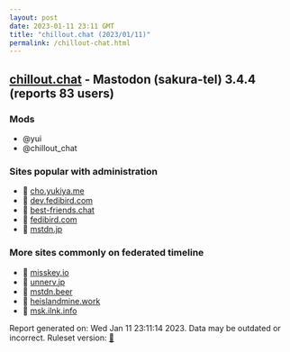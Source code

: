 ```yaml
---
layout: post
date: 2023-01-11 23:11 GMT
title: "chillout.chat (2023/01/11)"
permalink: /chillout-chat.html
---
```



## [chillout.chat](https://chillout.chat) - Mastodon (sakura-tel) 3.4.4 (reports 83 users)

### Mods
 * @yui
 * @chillout_chat

### Sites popular with administration

* 🐘 [cho.yukiya.me](/cho-yukiya-me.html)
* 🐘 [dev.fedibird.com](/dev-fedibird-com.html)
* 🐘 [best-friends.chat](/best-friends-chat.html)
* 🐘 [fedibird.com](/fedibird-com.html)
* 🐘 [mstdn.jp](/mstdn-jp.html)

### More sites commonly on federated timeline

* 🐘 [misskey.io](/misskey-io.html)
* 🐘 [unnerv.jp](/unnerv-jp.html)
* 🐘 [mstdn.beer](/mstdn-beer.html)
* 🐘 [heislandmine.work](/heislandmine-work.html)
* 🐘 [msk.ilnk.info](/msk-ilnk-info.html)

Report generated on: Wed Jan 11 23:11:14 2023. Data may be outdated or incorrect.
Ruleset version: [🧁](/version-cupcake)
